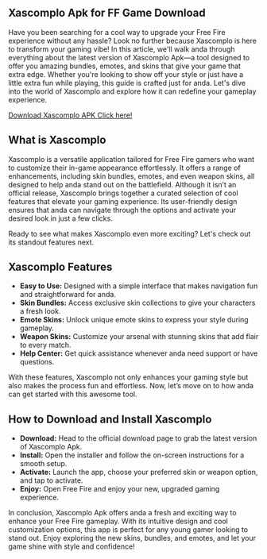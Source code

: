 ## Xascomplo Apk for FF Game Download

Have you been searching for a cool way to upgrade your Free Fire experience without any hassle? Look no further because Xascomplo is here to transform your gaming vibe! In this article, we'll walk anda through everything about the latest version of Xascomplo Apk—a tool designed to offer you amazing bundles, emotes, and skins that give your game that extra edge. Whether you're looking to show off your style or just have a little extra fun while playing, this guide is crafted just for anda. Let's dive into the world of Xascomplo and explore how it can redefine your gameplay experience.

[Download Xascomplo APK Click here!](https://bit.ly/4gR2awe)

## What is Xascomplo

Xascomplo is a versatile application tailored for Free Fire gamers who want to customize their in-game appearance effortlessly. It offers a range of enhancements, including skin bundles, emotes, and even weapon skins, all designed to help anda stand out on the battlefield. Although it isn’t an official release, Xascomplo brings together a curated selection of cool features that elevate your gaming experience. Its user-friendly design ensures that anda can navigate through the options and activate your desired look in just a few clicks.

Ready to see what makes Xascomplo even more exciting? Let's check out its standout features next.

## Xascomplo Features

- **Easy to Use:** Designed with a simple interface that makes navigation fun and straightforward for anda.
- **Skin Bundles:** Access exclusive skin collections to give your characters a fresh look.
- **Emote Skins:** Unlock unique emote skins to express your style during gameplay.
- **Weapon Skins:** Customize your arsenal with stunning skins that add flair to every match.
- **Help Center:** Get quick assistance whenever anda need support or have questions.

With these features, Xascomplo not only enhances your gaming style but also makes the process fun and effortless. Now, let’s move on to how anda can get started with this awesome tool.

## How to Download and Install Xascomplo

- **Download:** Head to the official download page to grab the latest version of Xascomplo Apk.
- **Install:** Open the installer and follow the on-screen instructions for a smooth setup.
- **Activate:** Launch the app, choose your preferred skin or weapon option, and tap to activate.
- **Enjoy:** Open Free Fire and enjoy your new, upgraded gaming experience.

In conclusion, Xascomplo Apk offers anda a fresh and exciting way to enhance your Free Fire gameplay. With its intuitive design and cool customization options, this app is perfect for any young gamer looking to stand out. Enjoy exploring the new skins, bundles, and emotes, and let your game shine with style and confidence!
